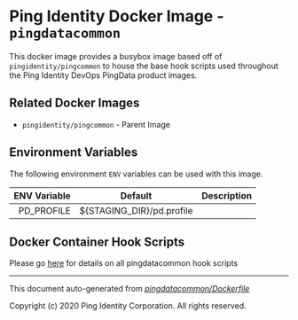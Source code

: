 
# Ping Identity Docker Image - `pingdatacommon`

This docker image provides a busybox image based off of `pingidentity/pingcommon`
to house the base hook scripts used throughout
the Ping Identity DevOps PingData product images.

## Related Docker Images
- `pingidentity/pingcommon` - Parent Image

## Environment Variables
The following environment `ENV` variables can be used with 
this image. 

| ENV Variable  | Default     | Description
| ------------: | ----------- | ---------------------------------
| PD_PROFILE  | ${STAGING_DIR}/pd.profile  | 
## Docker Container Hook Scripts
Please go [here](https://github.com/pingidentity/pingidentity-devops-getting-started/tree/master/docs/docker-images/pingdatacommon/hooks/README.md) for details on all pingdatacommon hook scripts

---
This document auto-generated from _[pingdatacommon/Dockerfile](https://github.com/pingidentity/pingidentity-docker-builds/blob/master/pingdatacommon/Dockerfile)_

Copyright (c) 2020 Ping Identity Corporation. All rights reserved.
